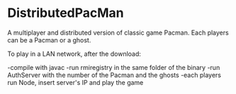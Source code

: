 # DistributedPacMan
A multiplayer and distributed version of classic game Pacman. Each players can be a Pacman or a ghost.

To play in a LAN network, after the download:

-compile with javac
-run rmiregistry in the same folder of the binary
-run AuthServer with the number of the Pacman and the ghosts
-each players run Node, insert server's IP and play the game


